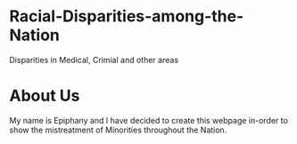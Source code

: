 # Racial-Disparities-among-the-Nation

<!DOCTYPE html>
<html>
<head> Disparities in Medical, Crimial and other areas
</head>
<body>

<h1>About Us</h1>
<p>My name is Epiphany and I have decided to create this webpage in-order to show the mistreatment of Minorities throughout the Nation.</p>

</body>
</html>

